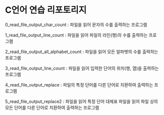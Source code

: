 # C언어 연습 리포토리지

0_read_file_output_char_count : 파일을 읽어 문자의 수를 출력하는 프로그램

1_read_file_output_line_count : 파일을 읽어 파일의 라인(행)의 수를 출력하는 프로그램

2_read_file_output_all_alphabet_count : 파일을 읽어 모든 알파벳의 수를 출력하는 프로그램

3_read_file_output_line_count : 파일을 읽어 입력한 단어의 위치(행, 열)을 출력하는 프로그램

4_read_file_output_replace : 파일의 특정 단어를 다른 단어로 치환하여 출력하는 프로그램

5_read_file_output_replace2 : 파일을 읽어 특정 단어 대체표 파일을 읽어 파일 상의 모든 단어를 다른 단어로 치환하여 출력하는 프로그램
